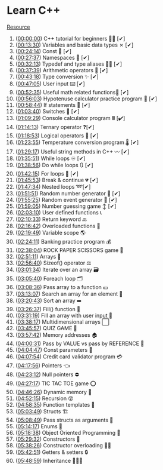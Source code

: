 # Learn C++

[Resource](https://www.youtube.com/watch?v=-TkoO8Z07hI)

1. ([00:00:00](https://www.youtube.com/watch?v=-TkoO8Z07hI&t=0s)) C++ tutorial for beginners 👨‍💻 [✔]
2. ([00:13:30](https://www.youtube.com/watch?v=-TkoO8Z07hI&t=810s)) Variables and basic data types ✗ [✔]
3. ([00:24:14](https://www.youtube.com/watch?v=-TkoO8Z07hI&t=1454s)) Const 🚫 [✔]
4. ([00:27:37](https://www.youtube.com/watch?v=-TkoO8Z07hI&t=1657s)) Namespaces 📛 [✔]
5. ([00:32:13](https://www.youtube.com/watch?v=-TkoO8Z07hI&t=1933s)) Typedef and type aliases 🙋‍♂️ [✔]
6. ([00:37:39](https://www.youtube.com/watch?v=-TkoO8Z07hI&t=2259s)) Arithmetic operators 🧮 [✔]
7. ([00:43:18](https://www.youtube.com/watch?v=-TkoO8Z07hI&t=2598s)) Type conversion ✨ [✔]
8. ([00:47:05](https://www.youtube.com/watch?v=-TkoO8Z07hI&t=2825s)) User input ⌨️ [✔]
9. ([00:52:35](https://www.youtube.com/watch?v=-TkoO8Z07hI&t=3155s)) Useful math related functions🔢 [✔]
10. ([00:56:03](https://www.youtube.com/watch?v=-TkoO8Z07hI&t=3363s)) Hypotenuse calculator practice program 📐 [✔]
11. ([00:58:44](https://www.youtube.com/watch?v=-TkoO8Z07hI&t=3524s)) If statements 🤔 [✔]
12. ([01:03:40](https://www.youtube.com/watch?v=-TkoO8Z07hI&t=3820s)) Switches 🔀 [✔]
13. ([01:09:29](https://www.youtube.com/watch?v=-TkoO8Z07hI&t=4169s)) Console calculator program 🖩 [✔]
14. ([01:14:13](https://www.youtube.com/watch?v=-TkoO8Z07hI&t=4453s)) Ternary operator ❓[✔]
15. ([01:18:53](https://www.youtube.com/watch?v=-TkoO8Z07hI&t=4733s)) Logical operators 🔣 [✔]
16. ([01:23:55](https://www.youtube.com/watch?v=-TkoO8Z07hI&t=5035s)) Temperature conversion program 🌡️ [✔]
17. ([01:29:17](https://www.youtube.com/watch?v=-TkoO8Z07hI&t=5357s)) Useful string methods in C++ 〰️ [✔]
18. ([01:35:51](https://www.youtube.com/watch?v=-TkoO8Z07hI&t=5751s)) While loops ♾️ [✔]
19. ([01:38:56](https://www.youtube.com/watch?v=-TkoO8Z07hI&t=5936s)) Do while loops 🔃 [✔]
20. ([01:42:15](https://www.youtube.com/watch?v=-TkoO8Z07hI&t=6135s)) For loops 🔂 [✔]
21. ([01:45:53](https://www.youtube.com/watch?v=-TkoO8Z07hI&t=6353s)) Break & continue 💔 [✔]
22. ([01:47:34](https://www.youtube.com/watch?v=-TkoO8Z07hI&t=6454s)) Nested loops ➿[✔]
23. ([01:51:51](https://www.youtube.com/watch?v=-TkoO8Z07hI&t=6711s)) Random number generator 🎲 [✔]
24. ([01:55:25](https://www.youtube.com/watch?v=-TkoO8Z07hI&t=6925s)) Random event generator 🎁 [✔]
25. ([01:59:05](https://www.youtube.com/watch?v=-TkoO8Z07hI&t=7145s)) Number guessing game ↕️ [✔]
26. ([02:03:10](https://www.youtube.com/watch?v=-TkoO8Z07hI&t=7390s)) User defined functions 📞
27. ([02:10:33](https://www.youtube.com/watch?v=-TkoO8Z07hI&t=7833s)) Return keyword 🔙
28. ([02:16:42](https://www.youtube.com/watch?v=-TkoO8Z07hI&t=8202s)) Overloaded functions 🍕
29. ([02:19:49](https://www.youtube.com/watch?v=-TkoO8Z07hI&t=8389s)) Variable scope 🌎
30. ([02:24:11](https://www.youtube.com/watch?v=-TkoO8Z07hI&t=8651s)) Banking practice program 💰
31. ([02:38:04](https://www.youtube.com/watch?v=-TkoO8Z07hI&t=9484s)) ROCK PAPER SCISSORS game 👊
32. ([02:51:11](https://www.youtube.com/watch?v=-TkoO8Z07hI&t=10271s)) Arrays 🚗
33. ([02:56:40](https://www.youtube.com/watch?v=-TkoO8Z07hI&t=10600s)) Sizeof() operator ⚖️
34. ([03:01:34](https://www.youtube.com/watch?v=-TkoO8Z07hI&t=10894s)) Iterate over an array 🗃️
35. ([03:05:40](https://www.youtube.com/watch?v=-TkoO8Z07hI&t=11140s)) Foreach loop 🗂️
36. ([03:08:36](https://www.youtube.com/watch?v=-TkoO8Z07hI&t=11316s)) Pass array to a function 💵
37. ([03:13:07](https://www.youtube.com/watch?v=-TkoO8Z07hI&t=11587s)) Search an array for an element 🔎
38. ([03:20:43](https://www.youtube.com/watch?v=-TkoO8Z07hI&t=12043s)) Sort an array ➡️
39. ([03:26:37](https://www.youtube.com/watch?v=-TkoO8Z07hI&t=12397s)) Fill() function 🍔
40. ([03:31:19](https://www.youtube.com/watch?v=-TkoO8Z07hI&t=12679s)) Fill an array with user input 🌭
41. ([03:38:17](https://www.youtube.com/watch?v=-TkoO8Z07hI&t=13097s)) Multidimensional arrays ⬜
42. ([03:45:57](https://www.youtube.com/watch?v=-TkoO8Z07hI&t=13557s)) QUIZ GAME 💯
43. ([03:57:42](https://www.youtube.com/watch?v=-TkoO8Z07hI&t=14262s)) Memory addresses 🏠
44. ([04:00:31](https://www.youtube.com/watch?v=-TkoO8Z07hI&t=14431s)) Pass by VALUE vs pass by REFERENCE 📧
45. ([04:04:47](https://www.youtube.com/watch?v=-TkoO8Z07hI&t=14687s)) Const parameters 🧱
46. ([04:07:54](https://www.youtube.com/watch?v=-TkoO8Z07hI&t=14874s)) Credit card validator program 💳
47. ([04:17:56](https://www.youtube.com/watch?v=-TkoO8Z07hI&t=15476s)) Pointers 👈
48. ([04:23:12](https://www.youtube.com/watch?v=-TkoO8Z07hI&t=15792s)) Null pointers ⛔
49. ([04:27:17](https://www.youtube.com/watch?v=-TkoO8Z07hI&t=16037s)) TIC TAC TOE game ⭕
50. ([04:46:26](https://www.youtube.com/watch?v=-TkoO8Z07hI&t=17186s)) Dynamic memory 🧠
51. ([04:52:15](https://www.youtube.com/watch?v=-TkoO8Z07hI&t=17535s)) Recursion 😵
52. ([04:58:35](https://www.youtube.com/watch?v=-TkoO8Z07hI&t=17915s)) Function templates 🍪
53. ([05:03:49](https://www.youtube.com/watch?v=-TkoO8Z07hI&t=18229s)) Structs 🏗️
54. ([05:08:49](https://www.youtube.com/watch?v=-TkoO8Z07hI&t=18529s)) Pass structs as arguments 🚚
55. ([05:14:17](https://www.youtube.com/watch?v=-TkoO8Z07hI&t=18857s)) Enums 📅
56. ([05:18:38](https://www.youtube.com/watch?v=-TkoO8Z07hI&t=19118s)) Object Oriented Programming 🧍
57. ([05:29:32](https://www.youtube.com/watch?v=-TkoO8Z07hI&t=19772s)) Constructors 👷
58. ([05:38:26](https://www.youtube.com/watch?v=-TkoO8Z07hI&t=20306s)) Constructor overloading 👨‍🍳
59. ([05:42:51](https://www.youtube.com/watch?v=-TkoO8Z07hI&t=20571s)) Getters & setters 🔒
60. ([05:48:59](https://www.youtube.com/watch?v=-TkoO8Z07hI&t=20939s)) Inheritance 👩‍👧‍👦
